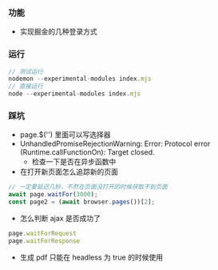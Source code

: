 ### 功能

- 实现掘金的几种登录方式

### 运行

```javaScript
// 测试运行
nodemon --experimental-modules index.mjs
// 直接运行
node --experimental-modules index.mjs
```

### 踩坑

- page.\$('') 里面可以写选择器
- UnhandledPromiseRejectionWarning: Error: Protocol error (Runtime.callFunctionOn): Target closed.
  - 检查一下是否在异步函数中
- 在打开新页面怎么追踪新的页面

```javaScript
// 一定要延迟几秒，不然在页面没打开的时候获取不到页面
await page.waitFor(3000);
const page2 = (await browser.pages())[2];
```

- 怎么判断 ajax 是否成功了

```javaScript
page.waitForRequest
page.waitForResponse
```

- 生成 pdf 只能在 headless 为 true 的时候使用
